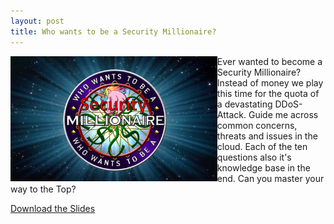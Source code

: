```yaml
---
layout: post
title: Who wants to be a Security Millionaire?
---
```


<img height="200" align="left" src="/images/SecMillionaire.png" > Ever wanted to become a Security Millionaire? Instead of money we play this time for the quota of a devastating DDoS-Attack. Guide me across common concerns, threats and issues in the cloud. Each of the ten questions also it's knowledge base in the end. Can you master your way to the Top?


[Download the Slides](https://github.com/BenjiTrapp/WhoWantsToBeSecurityMillionaire/raw/main/WhoWantsToBeAScurityMillionaire.pptx)
